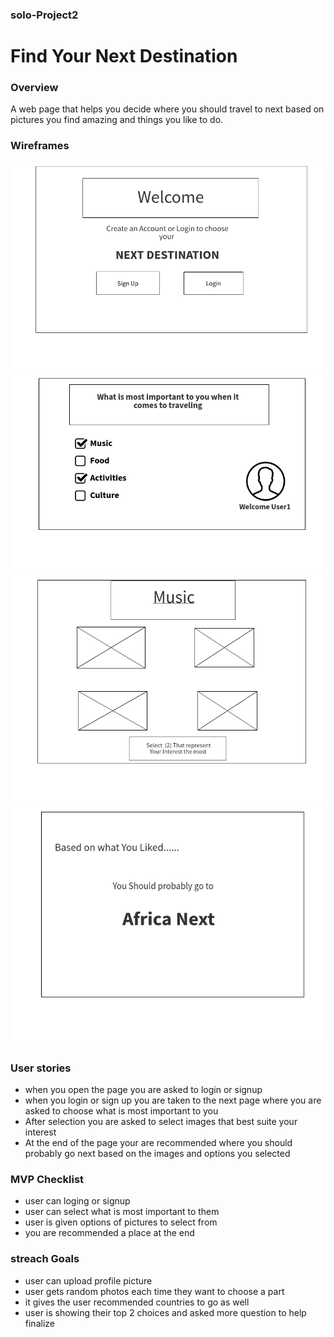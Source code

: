 ### solo-Project2

# Find Your Next Destination


### Overview
A web page that helps you decide where you should travel to next based on pictures you find amazing and things you like to do.

### Wireframes 


![page 1](images/page_1.png)
![page 2](images/Page_2.png)
![page 3](images/Page_3.png)
![page 4](images/page_4.png)


### User stories 

* when you open the page you are asked to login or signup
* when you login or sign up you are taken to the next page where you are asked to choose what is most important to you 
* After selection you are asked to select images that best suite your interest 
* At the end of the page your are recommended where you should probably go next based on the images and options you selected 


### MVP Checklist 

* user can loging or signup 
* user can select what is most important to them
* user is given options of pictures to select from 
* you are recommended a place at the end 

### streach Goals 

* user can upload profile picture 
* user gets random photos each time they want to choose a part
* it gives the user recommended countries to go as well
* user is showing their top 2 choices and asked more question to help finalize 